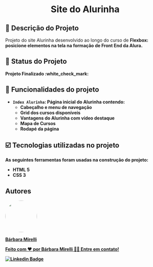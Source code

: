 <h1 align="center"> Site do Alurinha </h1>

## :pencil: Descrição do Projeto
<p>Projeto do site Alurinha desenvolvido ao longo do curso de <b>Flexbox: posicione elementos na tela<b> na formação de Front End da Alura.</p>

## :pushpin: Status do Projeto
<p>Projeto Finalizado :white_check_mark:</p>

## :hammer: Funcionalidades do projeto

- `Index Alurinha`: Página inicial do Alurinha contendo:
   - Cabeçalho e menu de navegação
   - Grid dos cursos disponíveis
   - Vantagens do Alurinha com vídeo destaque
   - Mapa de Cursos
   - Rodapé da página 

## :ballot_box_with_check: Tecnologias utilizadas no projeto

As seguintes ferramentas foram usadas na construção do projeto:

- HTML 5
- CSS 3

## Autores
<a href="https://github.com/barbaramir">
 <img style="border-radius: 50%;" src="https://avatars.githubusercontent.com/u/101302079?s=400&u=d13ec9e6994cd183223e15caeb5599afe49b9093&v=4" width="100px;" alt=""/>
 <br/>
   <p>Bárbara Mirelli</p>

   <p>Feito com ❤️ por Bárbara Mirelli 👋🏽 Entre em contato!</p>

[![Linkedin Badge](https://img.shields.io/badge/-Barbara-blue?style=flat-square&logo=Linkedin&logoColor=white&link=https://www.linkedin.com/in/barbara-mirelli/)](https://www.linkedin.com/in/barbara-mirelli/) 

